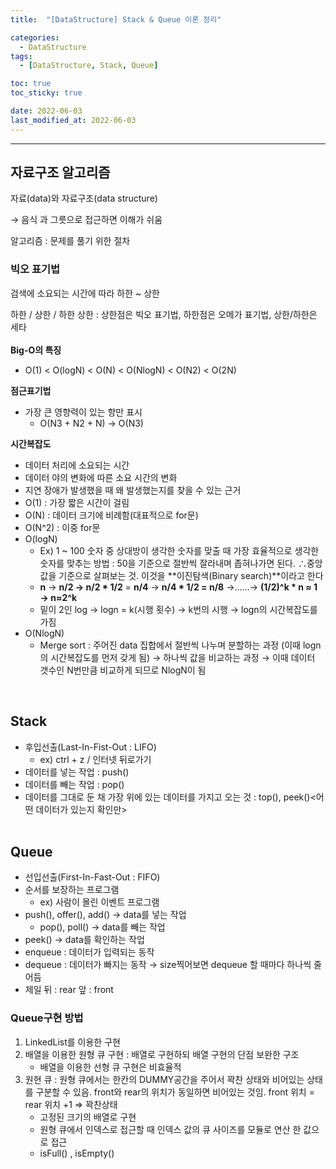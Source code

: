 ```yaml
---
title:  "[DataStructure] Stack & Queue 이론 정리" 

categories:
  - DataStructure
tags:
  - [DataStructure, Stack, Queue]

toc: true
toc_sticky: true

date: 2022-06-03
last_modified_at: 2022-06-03
---
```


---
## 자료구조 알고리즘

자료(data)와 자료구조(data structure)

→ 음식 과 그릇으로 접근하면 이해가 쉬움

알고리즘 : 문제를 풀기 위한 절차

### 빅오 표기법

검색에 소요되는 시간에 따라 하한 ~ 상한

하한 / 상한 / 하한 상한 : 상한점은 빅오 표기법, 하한점은 오메가 표기법, 상한/하한은 세타
<br><br>
**Big-O의 특징**

-   O(1) < O(logN) < O(N) < O(NlogN) < O(N2) < O(2N)

**점근표기법**

-   가장 큰 영향력이 있는 항만 표시
    -   O(N3 + N2 + N) -> O(N3)

**시간복잡도**

-   데이터 처리에 소요되는 시간
-   데이터 야의 변화에 따른 소요 시간의 변화
-   지연 장애가 발생했을 때 왜 발생했는지를 찾을 수 있는 근거
-   O(1) : 가장 짧은 시간이 걸림
-   O(N) : 데이터 크기에 비례함(대표적으로 for문)
-   O(N^2) : 이중 for문
-   O(logN)
    -   Ex) 1 ~ 100 숫자 중 상대방이 생각한 숫자를 맞출 때 가장 효율적으로 생각한 숫자를 맞추는 방법 : 50을 기준으로 절반씩 잘라내며 좁혀나가면 된다. ∴중앙값을 기준으로 살펴보는 것. 이것을 \*\*이진탐색(Binary search)\*\*이라고 한다
    -   **n** → **n/2 → n/2 \* 1/2** = **n/4** → **n/4 \* 1/2 = n/8** →……→ **(1/2)^k \* n ≈ 1 → n≈2^k**
    -   밑이 2인 log → logn = k(시행 횟수) → k번의 시행 → logn의 시간복잡도를 가짐
-   O(NlogN)
    -   Merge sort : 주어진 data 집합에서 절반씩 나누며 분할하는 과정 (이때 logn의 시간복잡도를 먼저 갖게 됨) → 하나씩 값을 비교하는 과정 → 이때 데이터 갯수인 N번만큼 비교하게 되므로 NlogN이 됨

<br>

## Stack

-   후입선출(Last-In-Fist-Out : LIFO)
    -   ex) ctrl + z / 인터넷 뒤로가기
-   데이터를 넣는 작업 : push()
-   데이터를 빼는 작업 : pop()
-   데이터를 그대로 둔 채 가장 위에 있는 데이터를 가지고 오는 것 : top(), peek()<어떤 데이터가 있는지 확인만>
<br><br>

## Queue

-   선입선출(First-In-Fast-Out : FIFO)
-   순서를 보장하는 프로그램
    -   ex) 사람이 몰린 이벤트 프로그램
-   push(), offer(), add() → data를 넣는 작업
    -   pop(), poll() → data를 빼는 작업
-   peek() → data를 확인하는 작업
-   enqueue : 데이터가 입력되는 동작
-   dequeue : 데이터가 빠지는 동작 → size찍어보면 dequeue 할 때마다 하나씩 줄어듬
-   제일 뒤 : rear 앞 : front

### Queue구현 방법

1.  LinkedList를 이용한 구현
2.  배열을 이용한 원형 큐 구현 : 배열로 구현하되 배열 구현의 단점 보완한 구조
       - 배열을 이용한 선형 큐 구현은 비효율적
3.  원현 큐 : 원형 큐에서는 한칸의 DUMMY공간을 주어서 꽉찬 상태와 비어있는 상태를 구분할 수 있음. front와 rear의 위치가 동일하면 비어있는 것임. front 위치 = rear 위치 +1 ⇒ 꽉찬상태
    - 고정된 크기의 배열로 구현
    - 원형 큐에서 인덱스로 접근할 때 인덱스 값의 큐 사이즈를 모듈로 연산 한 값으로 접근
    - isFull() , isEmpty()